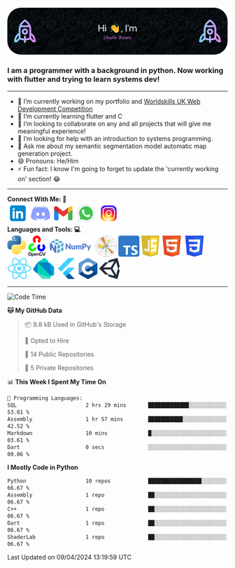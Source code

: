 ![Header Image](./github-header-image.png)

### I am a programmer with a background in python. Now working with flutter and trying to learn systems dev!
___
- 🔭 I’m currently working on my portfolio and [Worldskills UK Web Development Competition](https://www.worldskillsuk.org/competitions/web-development/)
- 🌱 I’m currently learning flutter and C
- 👯 I’m looking to collaborate on any and all projects that will give me meaningful experience!
- 🤔 I’m looking for help with an introduction to systems programming.
- 💬 Ask me about my semantic segmentation model automatic map generation project.
- 😄 Pronouns: He/Him
- ⚡ Fun fact: I know I'm going to forget to update the 'currently working on' section! 😂
___
**Connect With Me:    🤝**  
[![Linkedin Icon](./social-media-icons/linkedin.png)](https://www.linkedin.com/in/charlie-brewis-067b5a29a/)
[![Discord Icon](./social-media-icons/discord.png)](https://discordapp.com/users/234345646319075328)
[![Gmail Icon](./social-media-icons/gmail.png)](mailto:charliebrewis12@gmail.com)
[![Whatsapp Icon](./social-media-icons/whatsapp.png)](https://wa.me/077388930480)
[![Instagram Icon](./social-media-icons/instagram.png)](https://www.instagram.com/_charlie_brewis?igsh=MTI2dGR2OHV2cXp1cQ%3D%3D&utm_source=qr)  
  **Languages and Tools:    💻**  
![Python Icon](./languages-and-tools-icons/python.png)
![Open CV Icon](./languages-and-tools-icons/opencv.png)
![Numpy Icon](./languages-and-tools-icons/numpy.png)
![Matplotlib Icon](./languages-and-tools-icons/matplotlib.png)
![Typescript Icon](./languages-and-tools-icons/typescript.png)
![js Icon](./languages-and-tools-icons/js.png)
![html Icon](./languages-and-tools-icons/html.png)
![css Icon](./languages-and-tools-icons/css.png)
![React Icon](./languages-and-tools-icons/react.png)
![Dart Icon](./languages-and-tools-icons/dart.png)
![Flutter Icon](./languages-and-tools-icons/flutter.png)
![c Icon](./languages-and-tools-icons/c.png)
![unity Icon](./languages-and-tools-icons/unity.png)
___
<!--START_SECTION:waka-->
![Code Time](http://img.shields.io/badge/Code%20Time-12%20hrs%2031%20mins-blue)

**🐱 My GitHub Data** 

> 📦 8.8 kB Used in GitHub's Storage 
 > 
> 💼 Opted to Hire
 > 
> 📜 14 Public Repositories 
 > 
> 🔑 5 Private Repositories 
 > 
📊 **This Week I Spent My Time On** 

```text
💬 Programming Languages: 
SQL                      2 hrs 29 mins       █████████████░░░░░░░░░░░░   53.81 % 
Assembly                 1 hr 57 mins        ███████████░░░░░░░░░░░░░░   42.52 % 
Markdown                 10 mins             █░░░░░░░░░░░░░░░░░░░░░░░░   03.61 % 
Dart                     0 secs              ░░░░░░░░░░░░░░░░░░░░░░░░░   00.06 % 
```

**I Mostly Code in Python** 

```text
Python                   10 repos            █████████████████░░░░░░░░   66.67 % 
Assembly                 1 repo              ██░░░░░░░░░░░░░░░░░░░░░░░   06.67 % 
C++                      1 repo              ██░░░░░░░░░░░░░░░░░░░░░░░   06.67 % 
Dart                     1 repo              ██░░░░░░░░░░░░░░░░░░░░░░░   06.67 % 
ShaderLab                1 repo              ██░░░░░░░░░░░░░░░░░░░░░░░   06.67 % 
```




 Last Updated on 09/04/2024 13:19:59 UTC
<!--END_SECTION:waka-->

